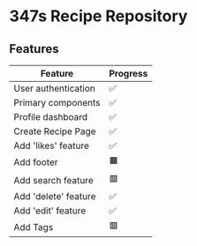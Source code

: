 # 347s Recipe Repository

## Features

| Feature | Progress |
| ----------- | ----------- |
| User authentication | :white_check_mark:
| Primary components | :white_check_mark:
| Profile dashboard | :white_check_mark:
| Create Recipe Page | :white_check_mark:
| Add 'likes' feature | :white_check_mark:
| Add footer | :orange_square:
| Add search feature | :red_square:
| Add 'delete' feature | :white_check_mark:
| Add 'edit' feature | :white_check_mark:
| Add Tags | :red_square:
